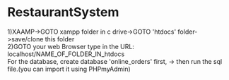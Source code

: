 # RestaurantSystem

1)XAAMP->GOTO xampp folder in c drive->GOTO 'htdocs' folder->save/clone this folder
<br>
2)GOTO your web Browser type in the URL: localhost/NAME_OF_FOLDER_IN_htdocs
<br>
For the database, create database 'online_orders' first, -> then run the sql file.(you can import it using PHPmyAdmin)
